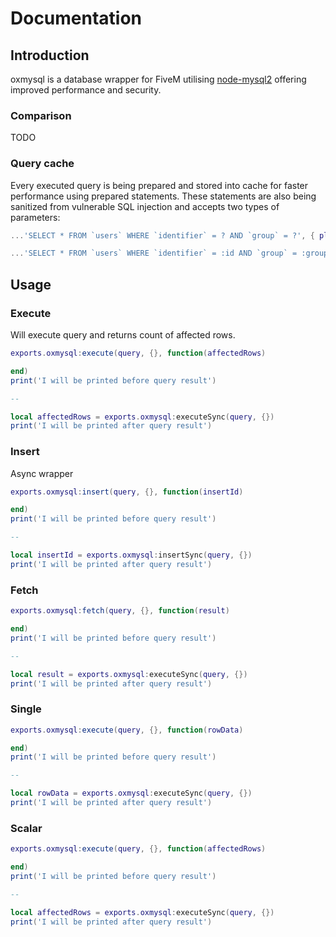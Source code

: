 # Documentation

## Introduction

oxmysql is a database wrapper for FiveM utilising [node-mysql2](https://github.com/sidorares/node-mysql2) offering improved performance and security.

### Comparison

TODO

### Query cache

Every executed query is being prepared and stored into cache for faster performance using prepared statements. These statements are also being sanitized from vulnerable SQL injection and accepts two types of parameters:

```lua
...'SELECT * FROM `users` WHERE `identifier` = ? AND `group` = ?', { playerIdentifier, playerGroup } ...
```

```lua
...'SELECT * FROM `users` WHERE `identifier` = :id AND `group` = :group', { id = playerIdentifier, group = playerGroup }
```

## Usage

### Execute

Will execute query and returns count of affected rows.

```lua
exports.oxmysql:execute(query, {}, function(affectedRows)

end)
print('I will be printed before query result')

--

local affectedRows = exports.oxmysql:executeSync(query, {})
print('I will be printed after query result')
```

### Insert

Async wrapper

```lua
exports.oxmysql:insert(query, {}, function(insertId)

end)
print('I will be printed before query result')

--

local insertId = exports.oxmysql:insertSync(query, {})
print('I will be printed after query result')
```
### Fetch

```lua
exports.oxmysql:fetch(query, {}, function(result)

end)
print('I will be printed before query result')

--

local result = exports.oxmysql:executeSync(query, {})
print('I will be printed after query result')
```

### Single

```lua
exports.oxmysql:execute(query, {}, function(rowData)

end)
print('I will be printed before query result')

--

local rowData = exports.oxmysql:executeSync(query, {})
print('I will be printed after query result')
```

### Scalar

```lua
exports.oxmysql:execute(query, {}, function(affectedRows)

end)
print('I will be printed before query result')

--

local affectedRows = exports.oxmysql:executeSync(query, {})
print('I will be printed after query result')
```

